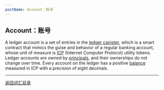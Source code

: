 ```yaml
---
postName: Account：账号
---
```

## Account：账号

A ledger account is a set of entries in the [ledger canister](../L/ledgercanister), which is a smart contract that mimics the guise and behavior of a regular banking account, whose unit of measure is [ICP](../I/icp) (Internet Computer Protocol) utility tokens. Ledger accounts are owned by [principals](../P/principal), and their ownerships do not change over time. Every account on the ledger has a positive [balance](../B/balance) measured in ICP with a precision of eight decimals.


---
[返回词汇目录](../glossary)
